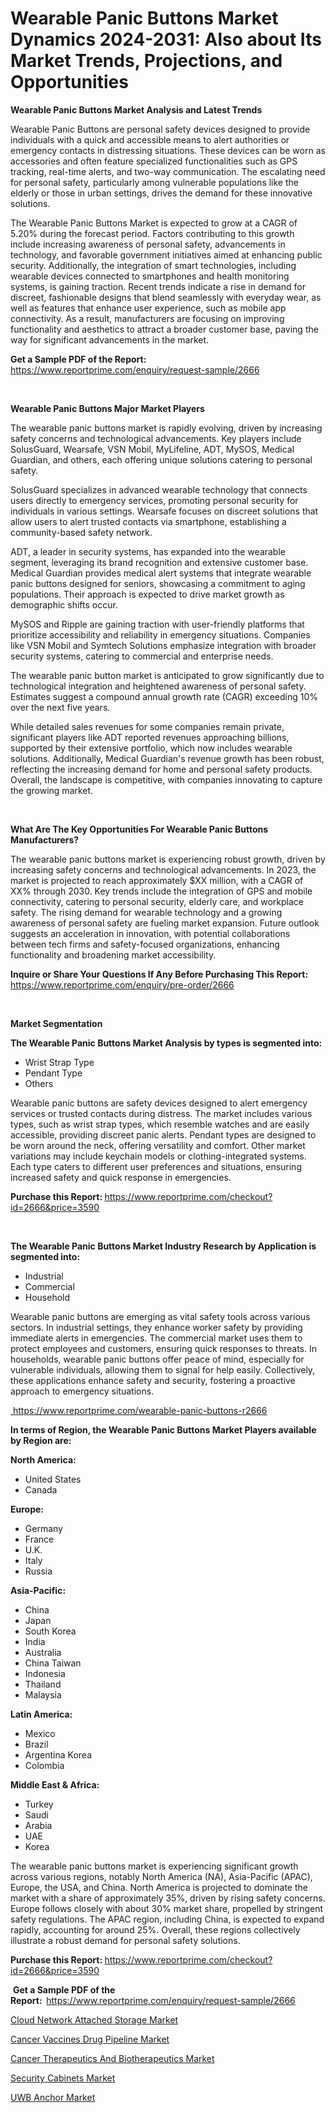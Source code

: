 <p><h1>Wearable Panic Buttons Market Dynamics 2024-2031: Also about Its Market Trends, Projections, and Opportunities</h1></p><p><strong>Wearable Panic Buttons Market Analysis and Latest Trends</strong></p>
<p><p>Wearable Panic Buttons are personal safety devices designed to provide individuals with a quick and accessible means to alert authorities or emergency contacts in distressing situations. These devices can be worn as accessories and often feature specialized functionalities such as GPS tracking, real-time alerts, and two-way communication. The escalating need for personal safety, particularly among vulnerable populations like the elderly or those in urban settings, drives the demand for these innovative solutions.</p><p>The Wearable Panic Buttons Market is expected to grow at a CAGR of 5.20% during the forecast period. Factors contributing to this growth include increasing awareness of personal safety, advancements in technology, and favorable government initiatives aimed at enhancing public security. Additionally, the integration of smart technologies, including wearable devices connected to smartphones and health monitoring systems, is gaining traction. Recent trends indicate a rise in demand for discreet, fashionable designs that blend seamlessly with everyday wear, as well as features that enhance user experience, such as mobile app connectivity. As a result, manufacturers are focusing on improving functionality and aesthetics to attract a broader customer base, paving the way for significant advancements in the market.</p></p>
<p><strong>Get a Sample PDF of the Report:&nbsp;</strong> <a href="https://www.reportprime.com/enquiry/request-sample/2666">https://www.reportprime.com/enquiry/request-sample/2666</a></p>
<p>&nbsp;</p>
<p><strong>Wearable Panic Buttons Major Market Players</strong></p>
<p><p>The wearable panic buttons market is rapidly evolving, driven by increasing safety concerns and technological advancements. Key players include SolusGuard, Wearsafe, VSN Mobil, MyLifeline, ADT, MySOS, Medical Guardian, and others, each offering unique solutions catering to personal safety.</p><p>SolusGuard specializes in advanced wearable technology that connects users directly to emergency services, promoting personal security for individuals in various settings. Wearsafe focuses on discreet solutions that allow users to alert trusted contacts via smartphone, establishing a community-based safety network.</p><p>ADT, a leader in security systems, has expanded into the wearable segment, leveraging its brand recognition and extensive customer base. Medical Guardian provides medical alert systems that integrate wearable panic buttons designed for seniors, showcasing a commitment to aging populations. Their approach is expected to drive market growth as demographic shifts occur.</p><p>MySOS and Ripple are gaining traction with user-friendly platforms that prioritize accessibility and reliability in emergency situations. Companies like VSN Mobil and Symtech Solutions emphasize integration with broader security systems, catering to commercial and enterprise needs.</p><p>The wearable panic button market is anticipated to grow significantly due to technological integration and heightened awareness of personal safety. Estimates suggest a compound annual growth rate (CAGR) exceeding 10% over the next five years. </p><p>While detailed sales revenues for some companies remain private, significant players like ADT reported revenues approaching billions, supported by their extensive portfolio, which now includes wearable solutions. Additionally, Medical Guardian's revenue growth has been robust, reflecting the increasing demand for home and personal safety products. Overall, the landscape is competitive, with companies innovating to capture the growing market.</p></p>
<p>&nbsp;</p>
<p><strong>What Are The Key Opportunities For Wearable Panic Buttons Manufacturers?</strong></p>
<p><p>The wearable panic buttons market is experiencing robust growth, driven by increasing safety concerns and technological advancements. In 2023, the market is projected to reach approximately $XX million, with a CAGR of XX% through 2030. Key trends include the integration of GPS and mobile connectivity, catering to personal security, elderly care, and workplace safety. The rising demand for wearable technology and a growing awareness of personal safety are fueling market expansion. Future outlook suggests an acceleration in innovation, with potential collaborations between tech firms and safety-focused organizations, enhancing functionality and broadening market accessibility.</p></p>
<p><strong>Inquire or Share Your Questions If Any Before Purchasing This Report:</strong> <a href="https://www.reportprime.com/enquiry/pre-order/2666">https://www.reportprime.com/enquiry/pre-order/2666</a></p>
<p>&nbsp;</p>
<p><strong>Market Segmentation</strong></p>
<p><strong>The Wearable Panic Buttons Market Analysis by types is segmented into:</strong></p>
<p><ul><li>Wrist Strap Type</li><li>Pendant Type</li><li>Others</li></ul></p>
<p><p>Wearable panic buttons are safety devices designed to alert emergency services or trusted contacts during distress. The market includes various types, such as wrist strap types, which resemble watches and are easily accessible, providing discreet panic alerts. Pendant types are designed to be worn around the neck, offering versatility and comfort. Other market variations may include keychain models or clothing-integrated systems. Each type caters to different user preferences and situations, ensuring increased safety and quick response in emergencies.</p></p>
<p><strong>Purchase this Report:&nbsp;</strong><a href="https://www.reportprime.com/checkout?id=2666&price=3590">https://www.reportprime.com/checkout?id=2666&price=3590</a></p>
<p>&nbsp;</p>
<p><strong>The Wearable Panic Buttons Market Industry Research by Application is segmented into:</strong></p>
<p><ul><li>Industrial</li><li>Commercial</li><li>Household</li></ul></p>
<p><p>Wearable panic buttons are emerging as vital safety tools across various sectors. In industrial settings, they enhance worker safety by providing immediate alerts in emergencies. The commercial market uses them to protect employees and customers, ensuring quick responses to threats. In households, wearable panic buttons offer peace of mind, especially for vulnerable individuals, allowing them to signal for help easily. Collectively, these applications enhance safety and security, fostering a proactive approach to emergency situations.</p></p>
<p><a href="https://www.reportprime.com/wearable-panic-buttons-r2666">&nbsp;https://www.reportprime.com/wearable-panic-buttons-r2666</a></p>
<p><strong>In terms of Region, the Wearable Panic Buttons Market Players available by Region are:</strong></p>
<p>
    <p> <strong> North America: </strong>
        <ul>
            <li>United States</li>
            <li>Canada</li>
        </ul>
        </p> 
    <p> <strong> Europe: </strong>
        <ul>
            <li>Germany</li>
            <li>France</li>
            <li>U.K.</li>
            <li>Italy</li>
            <li>Russia</li>
        </ul>
        </p> 
    <p> <strong> Asia-Pacific: </strong>
        <ul>
            <li>China</li>
            <li>Japan</li>
            <li>South Korea</li>
            <li>India</li>
            <li>Australia</li>
            <li>China Taiwan</li>
            <li>Indonesia</li>
            <li>Thailand</li>
            <li>Malaysia</li>
        </ul>
        </p> 
    <p> <strong> Latin America: </strong>
        <ul>
            <li>Mexico</li>
            <li>Brazil</li>
            <li>Argentina Korea</li>
            <li>Colombia</li>
        </ul>
        </p> 
    <p> <strong> Middle East & Africa: </strong>
        <ul>
            <li>Turkey</li>
            <li>Saudi</li>
            <li>Arabia</li>
            <li>UAE</li>
            <li>Korea</li>
        </ul>
    </p>
    </p>
<p><p>The wearable panic buttons market is experiencing significant growth across various regions, notably North America (NA), Asia-Pacific (APAC), Europe, the USA, and China. North America is projected to dominate the market with a share of approximately 35%, driven by rising safety concerns. Europe follows closely with about 30% market share, propelled by stringent safety regulations. The APAC region, including China, is expected to expand rapidly, accounting for around 25%. Overall, these regions collectively illustrate a robust demand for personal safety solutions.</p></p>
<p><strong>Purchase this Report: </strong><a href="https://www.reportprime.com/checkout?id=2666&price=3590">https://www.reportprime.com/checkout?id=2666&price=3590</a></p>
<p>&nbsp;<strong>Get a Sample PDF of the Report:&nbsp;&nbsp;</strong><a href="https://www.reportprime.com/enquiry/request-sample/2666">https://www.reportprime.com/enquiry/request-sample/2666</a></p>
<p><strong></strong></p>
<p><p><a href="https://www.linkedin.com/pulse/unveiling-market-trends-global-cloud-network-attached-storage-u8gmf?trackingId=MVAg%2B3FYSaOpPvQmjfV4Bw%3D%3D">Cloud Network Attached Storage Market</a></p><p><a href="https://issuu.com/reportprime-2/docs/cancer-vaccines-drug-pipeline-marke_146b2d563c3c15">Cancer Vaccines Drug Pipeline Market</a></p><p><a href="https://issuu.com/reportprime-2/docs/cancer-therapeutics-and-biotherapeu_0217f9fd2f4997">Cancer Therapeutics And Biotherapeutics Market</a></p><p><a href="https://www.linkedin.com/pulse/security-cabinets-market-research-report-includes-analysis-aapcc?trackingId=DdgEpFg5RK6zbVg84NB25A%3D%3D">Security Cabinets Market</a></p><p><a href="https://github.com/MonroeBullock54/Market-Research-Report-List-1/blob/main/uwb-anchor-market.md">UWB Anchor Market</a></p></p>